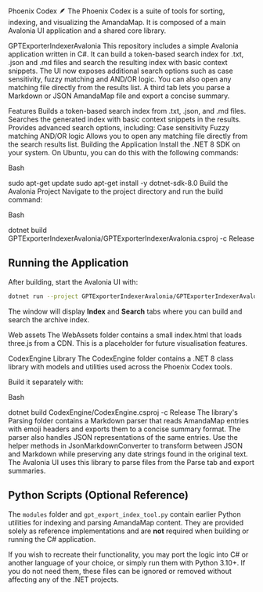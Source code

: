 Phoenix Codex 🪶
The Phoenix Codex is a suite of tools for sorting, indexing, and visualizing the AmandaMap. It is composed of a main Avalonia UI application and a shared core library.

GPTExporterIndexerAvalonia
This repository includes a simple Avalonia application written in C#. It can
build a token-based search index for .txt, .json and .md files and search
the resulting index with basic context snippets. The UI now exposes additional
search options such as case sensitivity, fuzzy matching and AND/OR logic. You
can also open any matching file directly from the results list. A third tab
lets you parse a Markdown or JSON AmandaMap file and export a concise summary.

Features
Builds a token-based search index from .txt, .json, and .md files.
Searches the generated index with basic context snippets in the results.
Provides advanced search options, including:
Case sensitivity
Fuzzy matching
AND/OR logic
Allows you to open any matching file directly from the search results list.
Building the Application
Install the .NET 8 SDK on your system. On Ubuntu, you can do this with the following commands:

Bash

sudo apt-get update
sudo apt-get install -y dotnet-sdk-8.0
Build the Avalonia Project Navigate to the project directory and run the build command:

Bash

dotnet build GPTExporterIndexerAvalonia/GPTExporterIndexerAvalonia.csproj -c Release

Running the Application
-----------------------
After building, start the Avalonia UI with:

```bash
dotnet run --project GPTExporterIndexerAvalonia/GPTExporterIndexerAvalonia.csproj
```

The window will display **Index** and **Search** tabs where you can build and search the archive index.


Web assets
The WebAssets folder contains a small index.html that loads three.js from a CDN. This is a placeholder for future visualisation features.

CodexEngine Library
The CodexEngine folder contains a .NET 8 class library with models and utilities used across the Phoenix Codex tools.

Build it separately with:

Bash

dotnet build CodexEngine/CodexEngine.csproj -c Release
The library's Parsing folder contains a Markdown parser that reads AmandaMap entries with emoji headers and exports them to a concise summary format.
The parser also handles JSON representations of the same entries. Use the helper methods in JsonMarkdownConverter to transform between JSON and Markdown while preserving any date strings found in the original text.
The Avalonia UI uses this library to parse files from the Parse tab and export summaries.

Python Scripts (Optional Reference)
----------------------------------
The `modules` folder and `gpt_export_index_tool.py` contain earlier Python
utilities for indexing and parsing AmandaMap content. They are provided solely
as reference implementations and are **not** required when building or running
the C# application.

If you wish to recreate their functionality, you may port the logic into C# or
another language of your choice, or simply run them with Python 3.10+. If you do
not need them, these files can be ignored or removed without affecting any of
the .NET projects.
